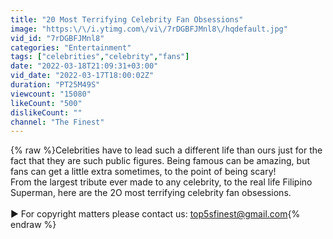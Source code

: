 ```yaml
---
title: "20 Most Terrifying Celebrity Fan Obsessions"
image: "https:\/\/i.ytimg.com\/vi\/7rDGBFJMnl8\/hqdefault.jpg"
vid_id: "7rDGBFJMnl8"
categories: "Entertainment"
tags: ["celebrities","celebrity","fans"]
date: "2022-03-18T21:09:31+03:00"
vid_date: "2022-03-17T18:00:02Z"
duration: "PT25M49S"
viewcount: "15080"
likeCount: "500"
dislikeCount: ""
channel: "The Finest"
---
```

{% raw %}Celebrities have to lead such a different life than ours just for the fact that they are such public figures. Being famous can be amazing, but fans can get a little extra sometimes, to the point of being scary! <br />From the largest tribute ever made to any celebrity, to the real life Filipino Superman, here are the 2O most terrifying celebrity fan obsessions. <br /><br />► For copyright matters please contact us: top5sfinest@gmail.com{% endraw %}
